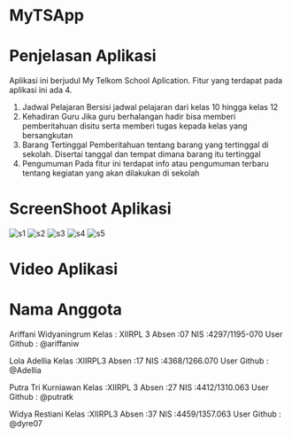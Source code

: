# MyTSApp

# Penjelasan Aplikasi
Aplikasi ini berjudul My Telkom School Aplication. Fitur yang terdapat pada aplikasi ini ada 4. 
1. Jadwal Pelajaran
   Bersisi jadwal pelajaran dari kelas 10 hingga kelas 12
2. Kehadiran Guru
   Jika guru berhalangan hadir bisa memberi pemberitahuan disitu serta memberi tugas kepada kelas yang bersangkutan
3. Barang Tertinggal
   Pemberitahuan tentang barang yang tertinggal di sekolah. Disertai tanggal dan tempat dimana barang itu tertinggal
4. Pengumuman
   Pada fitur ini terdapat info atau pengumuman terbaru tentang kegiatan yang akan dilakukan di sekolah
# ScreenShoot Aplikasi
![s1](https://cloud.githubusercontent.com/assets/22878029/20971636/c1ae67a0-bcc4-11e6-82db-f699a452e5d0.png)
![s2](https://cloud.githubusercontent.com/assets/22878029/20971638/c1b0d2c4-bcc4-11e6-80ab-eb8ce50d91c5.png)
![s3](https://cloud.githubusercontent.com/assets/22878029/20971637/c1b141f0-bcc4-11e6-8d20-eb9dedc79dc5.png)
![s4](https://cloud.githubusercontent.com/assets/22878029/20971639/c1dda2fe-bcc4-11e6-9179-783a1f8c9ca0.png)
![s5](https://cloud.githubusercontent.com/assets/22878029/20971640/c202a82e-bcc4-11e6-957b-f610da507d87.png)

# Video Aplikasi

# Nama Anggota

 Ariffani Widyaningrum
 Kelas : XIIRPL 3
 Absen :07
 NIS   :4297/1195-070
 User Github : @ariffaniw

 Lola Adellia
 Kelas :XIIRPL3
 Absen :17
 NIS   :4368/1266.070
 User Github : @Adellia

 Putra Tri Kurniawan
 Kelas :XIIRPL 3
 Absen :27
 NIS   :4412/1310.063
 User Github : @putratk

 Widya Restiani
 Kelas :XIIRPL3
 Absen :37
 NIS   :4459/1357.063 
 User Github : @dyre07
